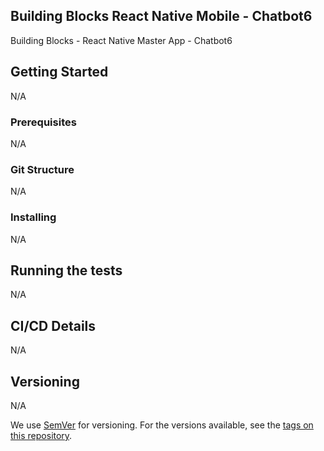 ## Building Blocks React Native Mobile -  Chatbot6

Building Blocks - React Native Master App - Chatbot6

## Getting Started
N/A

### Prerequisites
N/A

### Git Structure
N/A

### Installing
N/A

## Running the tests
N/A

## CI/CD Details
N/A

## Versioning
N/A

We use [SemVer](http://semver.org/) for versioning. For the versions available, see the [tags on this repository](https://github.com/your/project/tags).
